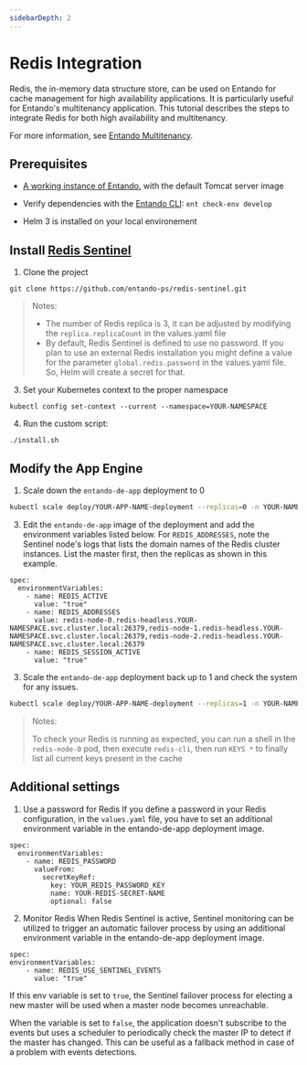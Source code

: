 ```yaml
---
sidebarDepth: 2
---
```


# Redis Integration
Redis, the in-memory data structure store, can be used on Entando for cache management for high availability applications. It is particularly useful for Entando's multitenancy application. This tutorial describes the steps to integrate Redis for both high availability and multitenancy.

For more information, see [Entando Multitenancy](multitenancy-tutorial.md).

## Prerequisites
* [A working instance of Entando.](../../../docs/getting-started/README.md) with the default Tomcat server image

* Verify dependencies with the [Entando CLI](../../docs/getting-started/entando-cli.md#check-the-environment): `ent check-env develop`

* Helm 3 is installed on your local environement

## Install [Redis Sentinel](https://github.com/entando-ps/redis-sentinel)
1. Clone the project
```
git clone https://github.com/entando-ps/redis-sentinel.git
```

> Notes: 
> * The number of Redis replica is 3, it can be adjusted by modifying the `replica.replicaCount` in the values.yaml file
> * By default, Redis Sentinel is defined to use no password. If you plan to use an external Redis installation you might define a value for the parameter `global.redis.password` in the values.yaml file. So, Helm will create a secret for that.

3. Set your Kubernetes context to the proper namespace
```
kubectl config set-context --current --namespace=YOUR-NAMESPACE
```

4. Run the custom script:
```
./install.sh
```

## Modify the App Engine 

1. Scale down the `entando-de-app` deployment to 0
``` bash
kubectl scale deploy/YOUR-APP-NAME-deployment --replicas=0 -n YOUR-NAMESPACE
```

3. Edit the `entando-de-app` image of the deployment and add the environment variables listed below. For
`REDIS_ADDRESSES`, note the Sentinel node's logs that lists the domain names of the Redis cluster instances. List the master first, then the replicas as shown in this example. 

```
spec:
  environmentVariables:
    - name: REDIS_ACTIVE
      value: "true"
    - name: REDIS_ADDRESSES
      value: redis-node-0.redis-headless.YOUR-NAMESPACE.svc.cluster.local:26379,redis-node-1.redis-headless.YOUR-NAMESPACE.svc.cluster.local:26379,redis-node-2.redis-headless.YOUR-NAMESPACE.svc.cluster.local:26379
    - name: REDIS_SESSION_ACTIVE 
      value: "true"
```

3. Scale the `entando-de-app` deployment back up to 1 and check the system for any issues.
``` bash
kubectl scale deploy/YOUR-APP-NAME-deployment --replicas=1 -n YOUR-NAMESPACE
```

> Notes:
> 
> To check your Redis is running as expected, you can run a shell in the `redis-node-0` pod, then execute `redis-cli`, then run `KEYS *` to finally list all current keys present in the cache

## Additional settings
1. Use a password for Redis
If you define a password in your Redis configuration, in the `values.yaml` file, you have to set an additional environment variable in the entando-de-app deployment image. 

```
spec:
  environmentVariables:
    - name: REDIS_PASSWORD
      valueFrom:
        secretKeyRef:
          key: YOUR_REDIS_PASSWORD_KEY
          name: YOUR-REDIS-SECRET-NAME
          optional: false
```

2. Monitor Redis
When Redis Sentinel is active, Sentinel monitoring can be utilized to trigger an automatic failover process by using an additional environment variable in the entando-de-app deployment image. 

```
spec:
environmentVariables:
    - name: REDIS_USE_SENTINEL_EVENTS
      value: "true" 
```
If this env variable is set to `true`, the Sentinel failover process for electing a new master will be used when a master node becomes unreachable. 

When the variable is set to `false`, the application doesn't subscribe to the events but uses a scheduler to periodically check the master IP to detect if the master has changed. This can be useful as a fallback method in case of a problem with events detections.
